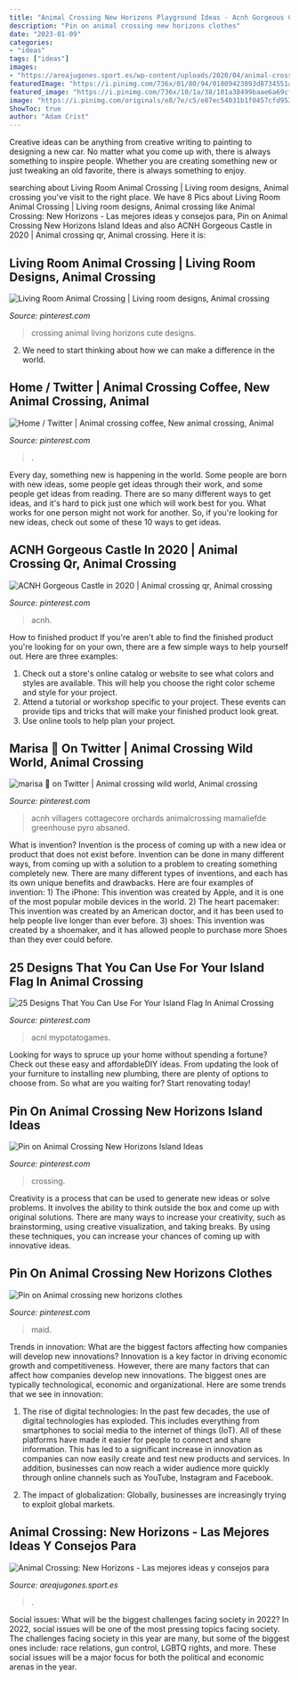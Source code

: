 ```yaml
---
title: "Animal Crossing New Horizons Playground Ideas - Acnh Gorgeous Castle In 2020"
description: "Pin on animal crossing new horizons clothes"
date: "2023-01-09"
categories:
- "ideas"
tags: ["ideas"]
images:
- "https://areajugones.sport.es/wp-content/uploads/2020/04/animal-crossing-decoracion-14.jpg"
featuredImage: "https://i.pinimg.com/736x/01/80/94/01809423893d8734551a1fea3adfcd20.jpg"
featured_image: "https://i.pinimg.com/736x/10/1a/38/101a38499baae6a69cf8ef80b04d184e.jpg"
image: "https://i.pinimg.com/originals/e8/7e/c5/e87ec54031b1f0457cfd953e7483381b.jpg"
ShowToc: true
author: "Adam Crist"
---
```



Creative ideas can be anything from creative writing to painting to designing a new car. No matter what you come up with, there is always something to inspire people. Whether you are creating something new or just tweaking an old favorite, there is always something to enjoy.

	

		
searching about Living Room Animal Crossing | Living room designs, Animal crossing you've visit to the right place. We have 8 Pics about Living Room Animal Crossing | Living room designs, Animal crossing like Animal Crossing: New Horizons - Las mejores ideas y consejos para, Pin on Animal Crossing New Horizons Island Ideas and also ACNH Gorgeous Castle in 2020 | Animal crossing qr, Animal crossing. Here it is:
		
    
## Living Room Animal Crossing | Living Room Designs, Animal Crossing

<img loading=lazy src="https://i.pinimg.com/originals/e8/7e/c5/e87ec54031b1f0457cfd953e7483381b.jpg" onerror="this.onerror=null;this.src='https://tse1.mm.bing.net/th?id=OIP.dRbT0T5DYvP7HAlFqCwwRQHaEK&amp;pid=15.1';" alt="Living Room Animal Crossing | Living room designs, Animal crossing">

_Source: pinterest.com_

>crossing animal living horizons cute designs. 

	

2. We need to start thinking about how we can make a difference in the world.

    
## Home / Twitter | Animal Crossing Coffee, New Animal Crossing, Animal

<img loading=lazy src="https://i.pinimg.com/736x/01/80/94/01809423893d8734551a1fea3adfcd20.jpg" onerror="this.onerror=null;this.src='https://tse3.mm.bing.net/th?id=OIP.Psr7QEgtrtAnbT9Xn9UYAQHaEK&amp;pid=15.1';" alt="Home / Twitter | Animal crossing coffee, New animal crossing, Animal">

_Source: pinterest.com_

>. 

	

Every day, something new is happening in the world. Some people are born with new ideas, some people get ideas through their work, and some people get ideas from reading. There are so many different ways to get ideas, and it's hard to pick just one which will work best for you. What works for one person might not work for another. So, if you're looking for new ideas, check out some of these 10 ways to get ideas.

    
## ACNH Gorgeous Castle In 2020 | Animal Crossing Qr, Animal Crossing

<img loading=lazy src="https://i.pinimg.com/736x/d4/53/7b/d4537bb6ad6bee7599d539a039054c9f.jpg" onerror="this.onerror=null;this.src='https://tse2.mm.bing.net/th?id=OIP.3YKH62KXB2XoDeFk6qBZqwHaEK&amp;pid=15.1';" alt="ACNH Gorgeous Castle in 2020 | Animal crossing qr, Animal crossing">

_Source: pinterest.com_

>acnh. 

	

How to finished product
If you're aren't able to find the finished product you're looking for on your own, there are a few simple ways to help yourself out. Here are three examples: 
1. Check out a store's online catalog or website to see what colors and styles are available. This will help you choose the right color scheme and style for your project.
2. Attend a tutorial or workshop specific to your project. These events can provide tips and tricks that will make your finished product look great.
3. Use online tools to help plan your project.

    
## Marisa 🌱 On Twitter | Animal Crossing Wild World, Animal Crossing

<img loading=lazy src="https://i.pinimg.com/736x/9e/10/80/9e1080deb612e666376e4a3fdf595c39.jpg" onerror="this.onerror=null;this.src='https://tse1.mm.bing.net/th?id=OIP.jCgmcXgRDHH7V6N8bG5JngHaEK&amp;pid=15.1';" alt="marisa 🌱 on Twitter | Animal crossing wild world, Animal crossing">

_Source: pinterest.com_

>acnh villagers cottagecore orchards animalcrossing mamaliefde greenhouse pyro absaned. 

	

What is invention?
Invention is the process of coming up with a new idea or product that does not exist before. Invention can be done in many different ways, from coming up with a solution to a problem to creating something completely new. There are many different types of inventions, and each has its own unique benefits and drawbacks. Here are four examples of invention: 1) The iPhone: This invention was created by Apple, and it is one of the most popular mobile devices in the world. 2) The heart pacemaker: This invention was created by an American doctor, and it has been used to help people live longer than ever before. 3) shoes: This invention was created by a shoemaker, and it has allowed people to purchase more Shoes than they ever could before.

    
## 25 Designs That You Can Use For Your Island Flag In Animal Crossing

<img loading=lazy src="https://i.pinimg.com/736x/45/4b/a7/454ba73d5d373f69912d1e2ddd9cdd2e.jpg" onerror="this.onerror=null;this.src='https://tse1.mm.bing.net/th?id=OIP.3IGFT9Tc2ftOMhoeqQxxeAAAAA&amp;pid=15.1';" alt="25 Designs That You Can Use For Your Island Flag In Animal Crossing">

_Source: pinterest.com_

>acnl mypotatogames. 

	

Looking for ways to spruce up your home without spending a fortune? Check out these easy and affordableDIY ideas. From updating the look of your furniture to installing new plumbing, there are plenty of options to choose from. So what are you waiting for? Start renovating today!

    
## Pin On Animal Crossing New Horizons Island Ideas

<img loading=lazy src="https://i.pinimg.com/736x/10/1a/38/101a38499baae6a69cf8ef80b04d184e.jpg" onerror="this.onerror=null;this.src='https://tse3.mm.bing.net/th?id=OIP.P9pAexlYWGbzLiXifiKrrAHaF1&amp;pid=15.1';" alt="Pin on Animal Crossing New Horizons Island Ideas">

_Source: pinterest.com_

>crossing. 

	

Creativity is a process that can be used to generate new ideas or solve problems. It involves the ability to think outside the box and come up with original solutions. There are many ways to increase your creativity, such as brainstorming, using creative visualization, and taking breaks. By using these techniques, you can increase your chances of coming up with innovative ideas.

    
## Pin On Animal Crossing New Horizons Clothes

<img loading=lazy src="https://i.pinimg.com/736x/09/6d/d0/096dd0767b035d6edf78e81c10b62cf8.jpg" onerror="this.onerror=null;this.src='https://tse4.mm.bing.net/th?id=OIP.pCE4m7s2jCKIWwA_AUzMRQHaEK&amp;pid=15.1';" alt="Pin on Animal crossing new horizons clothes">

_Source: pinterest.com_

>maid. 

	

Trends in innovation: What are the biggest factors affecting how companies will develop new innovations?
Innovation is a key factor in driving economic growth and competitiveness. However, there are many factors that can affect how companies develop new innovations. The biggest ones are typically technological, economic and organizational. Here are some trends that we see in innovation:
1. The rise of digital technologies: In the past few decades, the use of digital technologies has exploded. This includes everything from smartphones to social media to the internet of things (IoT). All of these platforms have made it easier for people to connect and share information. This has led to a significant increase in innovation as companies can now easily create and test new products and services. In addition, businesses can now reach a wider audience more quickly through online channels such as YouTube, Instagram and Facebook.

2. The impact of globalization: Globally, businesses are increasingly trying to exploit global markets.

    
## Animal Crossing: New Horizons - Las Mejores Ideas Y Consejos Para

<img loading=lazy src="https://areajugones.sport.es/wp-content/uploads/2020/04/animal-crossing-decoracion-14.jpg" onerror="this.onerror=null;this.src='https://tse4.mm.bing.net/th?id=OIP.t4ZqNYrWKvLtrFYAOtgDpAHaEK&amp;pid=15.1';" alt="Animal Crossing: New Horizons - Las mejores ideas y consejos para">

_Source: areajugones.sport.es_

>. 

	

Social issues: What will be the biggest challenges facing society in 2022?
In 2022, social issues will be one of the most pressing topics facing society. The challenges facing society in this year are many, but some of the biggest ones include: race relations, gun control, LGBTQ rights, and more. These social issues will be a major focus for both the political and economic arenas in the year.

